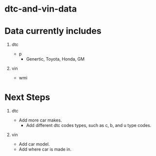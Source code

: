 # dtc-and-vin-data

# Data currently includes

1. dtc
    - p
      - Genertic, Toyota, Honda, GM
    
2. vin
    - wmi

# Next Steps

1. dtc
    - Add more car makes.
      - Add different dtc codes types, such as c, b, and u type codes.
  
2. vin
    - Add car model.
     - Add where car is made in.
